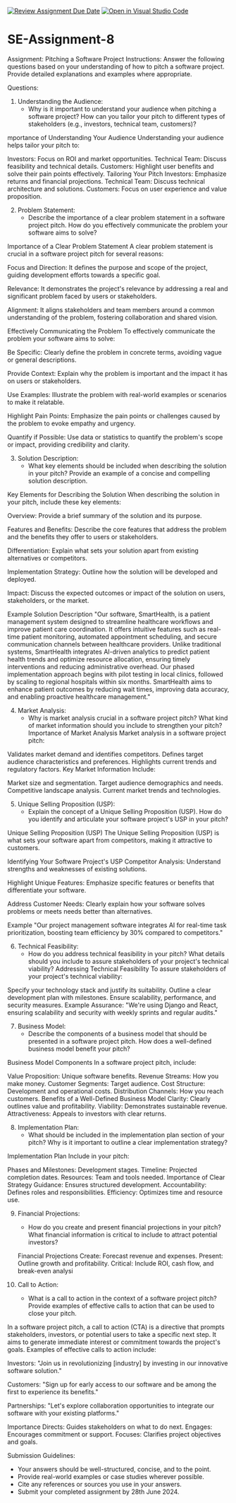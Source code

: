 [![Review Assignment Due Date](https://classroom.github.com/assets/deadline-readme-button-22041afd0340ce965d47ae6ef1cefeee28c7c493a6346c4f15d667ab976d596c.svg)](https://classroom.github.com/a/4bgukiqw)
[![Open in Visual Studio Code](https://classroom.github.com/assets/open-in-vscode-2e0aaae1b6195c2367325f4f02e2d04e9abb55f0b24a779b69b11b9e10269abc.svg)](https://classroom.github.com/online_ide?assignment_repo_id=15329934&assignment_repo_type=AssignmentRepo)
# SE-Assignment-8
 Assignment: Pitching a Software Project
 Instructions:
Answer the following questions based on your understanding of how to pitch a software project. Provide detailed explanations and examples where appropriate.

 Questions:

1. Understanding the Audience:
   - Why is it important to understand your audience when pitching a software project? How can you tailor your pitch to different types of stakeholders (e.g., investors, technical team, customers)?

mportance of Understanding Your Audience
Understanding your audience helps tailor your pitch to:

Investors: Focus on ROI and market opportunities.
Technical Team: Discuss feasibility and technical details.
Customers: Highlight user benefits and solve their pain points effectively.
Tailoring Your Pitch
Investors: Emphasize returns and financial projections.
Technical Team: Discuss technical architecture and solutions.
Customers: Focus on user experience and value proposition.

2. Problem Statement:
   - Describe the importance of a clear problem statement in a software project pitch. How do you effectively communicate the problem your software aims to solve?

Importance of a Clear Problem Statement
A clear problem statement is crucial in a software project pitch for several reasons:

Focus and Direction: It defines the purpose and scope of the project, guiding development efforts towards a specific goal.

Relevance: It demonstrates the project's relevance by addressing a real and significant problem faced by users or stakeholders.

Alignment: It aligns stakeholders and team members around a common understanding of the problem, fostering collaboration and shared vision.

Effectively Communicating the Problem
To effectively communicate the problem your software aims to solve:

Be Specific: Clearly define the problem in concrete terms, avoiding vague or general descriptions.

Provide Context: Explain why the problem is important and the impact it has on users or stakeholders.

Use Examples: Illustrate the problem with real-world examples or scenarios to make it relatable.

Highlight Pain Points: Emphasize the pain points or challenges caused by the problem to evoke empathy and urgency.

Quantify if Possible: Use data or statistics to quantify the problem's scope or impact, providing credibility and clarity.

3. Solution Description:
   - What key elements should be included when describing the solution in your pitch? Provide an example of a concise and compelling solution description.

Key Elements for Describing the Solution
When describing the solution in your pitch, include these key elements:

Overview: Provide a brief summary of the solution and its purpose.

Features and Benefits: Describe the core features that address the problem and the benefits they offer to users or stakeholders.

Differentiation: Explain what sets your solution apart from existing alternatives or competitors.

Implementation Strategy: Outline how the solution will be developed and deployed.

Impact: Discuss the expected outcomes or impact of the solution on users, stakeholders, or the market.

Example Solution Description
"Our software, SmartHealth, is a patient management system designed to streamline healthcare workflows and improve patient care coordination. It offers intuitive features such as real-time patient monitoring, automated appointment scheduling, and secure communication channels between healthcare providers. Unlike traditional systems, SmartHealth integrates AI-driven analytics to predict patient health trends and optimize resource allocation, ensuring timely interventions and reducing administrative overhead. Our phased implementation approach begins with pilot testing in local clinics, followed by scaling to regional hospitals within six months. SmartHealth aims to enhance patient outcomes by reducing wait times, improving data accuracy, and enabling proactive healthcare management."

4. Market Analysis:
   - Why is market analysis crucial in a software project pitch? What kind of market information should you include to strengthen your pitch?
Importance of Market Analysis
Market analysis in a software project pitch:

Validates market demand and identifies competitors.
Defines target audience characteristics and preferences.
Highlights current trends and regulatory factors.
Key Market Information
Include:

Market size and segmentation.
Target audience demographics and needs.
Competitive landscape analysis.
Current market trends and technologies.


5. Unique Selling Proposition (USP):
   - Explain the concept of a Unique Selling Proposition (USP). How do you identify and articulate your software project's USP in your pitch?

Unique Selling Proposition (USP)
The Unique Selling Proposition (USP) is what sets your software apart from competitors, making it attractive to customers.

Identifying Your Software Project's USP
Competitor Analysis: Understand strengths and weaknesses of existing solutions.

Highlight Unique Features: Emphasize specific features or benefits that differentiate your software.

Address Customer Needs: Clearly explain how your software solves problems or meets needs better than alternatives.

Example
"Our project management software integrates AI for real-time task prioritization, boosting team efficiency by 30% compared to competitors."

6. Technical Feasibility:
   - How do you address technical feasibility in your pitch? What details should you include to assure stakeholders of your project's technical viability?
Addressing Technical Feasibility
To assure stakeholders of your project's technical viability:

Specify your technology stack and justify its suitability.
Outline a clear development plan with milestones.
Ensure scalability, performance, and security measures.
Example Assurance:
"We're using Django and React, ensuring scalability and security with weekly sprints and regular audits."

7. Business Model:
   - Describe the components of a business model that should be presented in a software project pitch. How does a well-defined business model benefit your pitch?

Business Model Components
In a software project pitch, include:

Value Proposition: Unique software benefits.
Revenue Streams: How you make money.
Customer Segments: Target audience.
Cost Structure: Development and operational costs.
Distribution Channels: How you reach customers.
Benefits of a Well-Defined Business Model
Clarity: Clearly outlines value and profitability.
Viability: Demonstrates sustainable revenue.
Attractiveness: Appeals to investors with clear returns.

8. Implementation Plan:
   - What should be included in the implementation plan section of your pitch? Why is it important to outline a clear implementation strategy?

Implementation Plan
Include in your pitch:

Phases and Milestones: Development stages.
Timeline: Projected completion dates.
Resources: Team and tools needed.
Importance of Clear Strategy
Guidance: Ensures structured development.
Accountability: Defines roles and responsibilities.
Efficiency: Optimizes time and resource use.

9. Financial Projections:
   - How do you create and present financial projections in your pitch? What financial information is critical to include to attract potential investors?

   Financial Projections
Create: Forecast revenue and expenses.
Present: Outline growth and profitability.
Critical: Include ROI, cash flow, and break-even analysi

10. Call to Action:
    - What is a call to action in the context of a software project pitch? Provide examples of effective calls to action that can be used to close your pitch.

In a software project pitch, a call to action (CTA) is a directive that prompts stakeholders, investors, or potential users to take a specific next step. It aims to generate immediate interest or commitment towards the project's goals. Examples of effective calls to action include:

Investors: "Join us in revolutionizing [industry] by investing in our innovative software solution."

Customers: "Sign up for early access to our software and be among the first to experience its benefits."

Partnerships: "Let's explore collaboration opportunities to integrate our software with your existing platforms."

Importance
Directs: Guides stakeholders on what to do next.
Engages: Encourages commitment or support.
Focuses: Clarifies project objectives and goals.

 Submission Guidelines:
- Your answers should be well-structured, concise, and to the point.
- Provide real-world examples or case studies wherever possible.
- Cite any references or sources you use in your answers.
- Submit your completed assignment by 28th June 2024.


